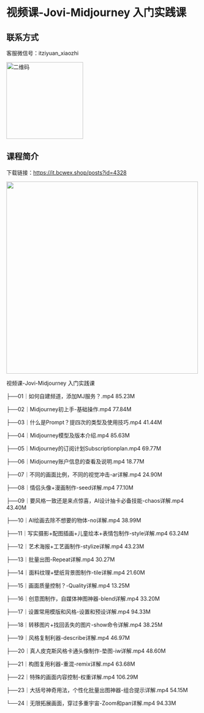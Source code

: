 # 视频课-Jovi-Midjourney 入门实践课

## 联系方式

客服微信号：itziyuan_xiaozhi

<img src="https://ziyuanyun.oss-cn-guangzhou.aliyuncs.com/common/20240614073449/666b82192834a.jpg" width="200" height="200" alt="二维码">

## 课程简介

下载链接：https://it.bcwex.shop/posts?id=4328

<img src="https://ziyuanyun.oss-cn-guangzhou.aliyuncs.com/yun/20240808073214/66b403fecf0c0.jpg" width="500" alt="">

  

 视频课-Jovi-Midjourney 入门实践课

 ├──01｜如何自建频道，添加MJ服务？.mp4 85.23M

 ├──02｜Midjourney初上手-基础操作.mp4 77.84M

 ├──03｜什么是Prompt？提四次的类型及使用技巧.mp4 41.44M

 ├──04｜Midjourney模型及版本介绍.mp4 85.63M

 ├──05｜Midjourney的订阅计划Subscriptionplan.mp4 69.77M

 ├──06｜Midjourney账户信息的查看及说明.mp4 18.77M

 ├──07｜不同的画面比例，不同的视觉冲击-ar详解.mp4 24.90M

 ├──08｜情侣头像+漫画制作-seed详解.mp4 77.10M

 ├──09｜要风格一致还是来点惊喜，AI设计抽卡必备技能-chaos详解.mp4 43.40M

 ├──10｜AI绘画去除不想要的物体-no详解.mp4 38.99M

 ├──11｜写实摄影+配图插画+儿童绘本+表情包制作-style详解.mp4 63.24M

 ├──12｜艺术海报+工艺画制作-stylize详解.mp4 43.23M

 ├──13｜批量出图-Repeat详解.mp4 30.27M

 ├──14｜面料纹理+壁纸背景图制作-tile详解.mp4 21.60M

 ├──15｜画面质量控制？-Quality详解.mp4 13.25M

 ├──16｜创意图制作，自媒体神图神器-blend详解.mp4 33.20M

 ├──17｜设置常用模版和风格-设置和预设详解.mp4 94.33M

 ├──18｜转移图片+找回丢失的图片-show命令详解.mp4 38.25M

 ├──19｜风格复制利器-describe详解.mp4 46.97M

 ├──20｜真人皮克斯风格卡通头像制作-垫图-iw详解.mp4 48.60M

 ├──21｜构图复用利器-重混-remix详解.mp4 63.68M

 ├──22｜特殊的画面内容控制-权重详解.mp4 106.29M

 ├──23｜大括号神奇用法，个性化批量出图神器-组合提示详解.mp4 54.15M

 └──24｜无限拓展画面，穿过多重宇宙-Zoom和pan详解.mp4 94.33M

  
